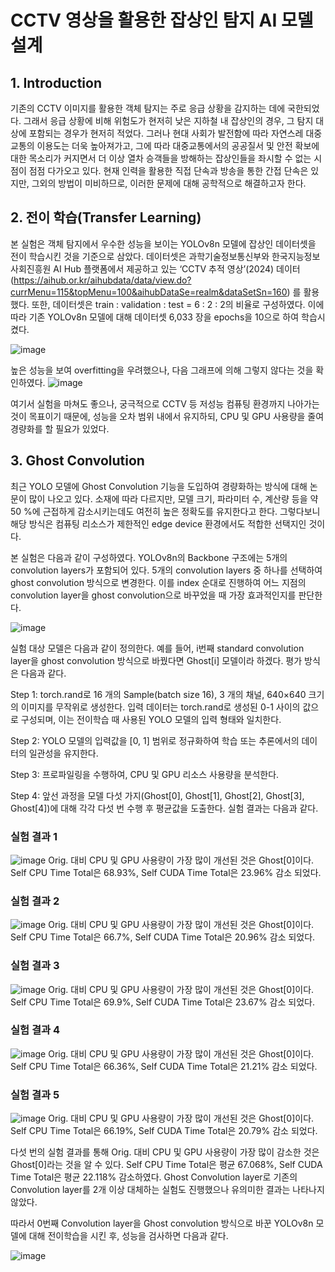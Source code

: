 # CCTV 영상을 활용한 잡상인 탐지 AI 모델 설계
## 1. Introduction
기존의 CCTV 이미지를 활용한 객체 탐지는 주로 응급 상황을 감지하는 데에 국한되었다. 그래서 응급 상황에 비해 위험도가 현저히 낮은 지하철 내 잡상인의 경우, 그 탐지 대상에 포함되는 경우가 현저히 적었다. 그러나 현대 사회가 발전함에 따라 자연스레 대중교통의 이용도는 더욱 높아져가고, 그에 따라 대중교통에서의 공공질서 및 안전 확보에 대한 목소리가 커지면서 더 이상 열차 승객들을 방해하는 잡상인들을 좌시할 수 없는 시점이 점점 다가오고 있다. 현재 인력을 활용한 직접 단속과 방송을 통한 간접 단속은 있지만, 그외의 방법이 미비하므로, 이러한 문제에 대해 공학적으로 해결하고자 한다.

## 2. 전이 학습(Transfer Learning)
본 실험은 객체 탐지에서 우수한 성능을 보이는 YOLOv8n 모델에 잡상인 데이터셋을 전이 학습시킨 것을 기준으로 삼았다. 데이터셋은 과학기술정보통신부와 한국지능정보사회진흥원 AI Hub 플랫폼에서 제공하고 있는 ‘CCTV 추적 영상’(2024) 데이터(https://aihub.or.kr/aihubdata/data/view.do?currMenu=115&topMenu=100&aihubDataSe=realm&dataSetSn=160) 를 활용했다. 또한, 데이터셋은 train : validation : test = 6 : 2 : 2의 비율로 구성하였다. 이에 따라 기존 YOLOv8n 모델에 대해 데이터셋 6,033 장을 epochs을 10으로 하여 학습시켰다.

![image](https://github.com/user-attachments/assets/876f2c28-8649-4960-81e9-005f0b4b5703)

높은 성능을 보여 overfitting을 우려했으나, 다음 그래프에 의해 그렇지 않다는 것을 확인하였다. 
![image](https://github.com/user-attachments/assets/5d1f0f1d-dbca-4d7c-8c2b-1290ff0ef2dc)

여기서 실험을 마쳐도 좋으나, 궁극적으로 CCTV 등 저성능 컴퓨팅 환경까지 나아가는 것이 목표이기 때문에, 성능을 오차 범위 내에서 유지하되, CPU 및 GPU 사용량을 줄여 경량화를 할 필요가 있었다.

## 3. Ghost Convolution
최근 YOLO 모델에 Ghost Convolution 기능을 도입하여 경량화하는 방식에 대해 논문이 많이 나오고 있다. 소재에 따라 다르지만, 모델 크기, 파라미터 수, 계산량 등을 약 50 %에 근접하게 감소시키는데도 여전히 높은 정확도를 유지한다고 한다. 그렇다보니 해당 방식은 컴퓨팅 리소스가 제한적인 edge device 환경에서도 적합한 선택지인 것이다.

본 실험은 다음과 같이 구성하였다. YOLOv8n의 Backbone 구조에는 5개의 convolution layers가 포함되어 있다. 5개의 convolution layers 중 하나를 선택하여 ghost convolution 방식으로 변경한다. 이를 index 순대로 진행하여 어느 지점의 convolution layer을 ghost convolution으로 바꾸었을 때 가장 효과적인지를 판단한다.

![image](https://github.com/user-attachments/assets/3fb37b16-467a-483e-8c2c-786a11954cb3)

실험 대상 모델은 다음과 같이 정의한다. 예를 들어, i번째 standard convolution layer을 ghost convolution 방식으로 바꿨다면 Ghost[i] 모델이라 하겠다. 평가 방식은 다음과 같다.

Step 1: torch.rand로 16 개의 Sample(batch size 16), 3 개의 채널, 640×640 크기의 이미지를 무작위로 생성한다. 입력 데이터는 torch.rand로 생성된 0-1 사이의 값으로 구성되며, 이는 전이학습 때 사용된 YOLO 모델의 입력 형태와 일치한다.

Step 2: YOLO 모델의 입력값을 [0, 1] 범위로 정규화하여 학습 또는 추론에서의 데이터의 일관성을 유지한다.

Step 3: 프로파일링을 수행하여, CPU 및 GPU 리소스 사용량을 분석한다.

Step 4: 앞선 과정을 모델 다섯 가지(Ghost[0], Ghost[1], Ghost[2], Ghost[3], Ghost[4])에 대해 각각 다섯 번 수행 후 평균값을 도출한다. 실험 결과는 다음과 같다.

### 실험 결과 1
![image](https://github.com/user-attachments/assets/697ed9a3-bc41-4f94-bc44-7e751bf9255f)
Orig. 대비 CPU 및 GPU 사용량이 가장 많이 개선된 것은 Ghost[0]이다. Self CPU Time Total은 68.93%, Self CUDA Time Total은 23.96% 감소 되었다.

### 실험 결과 2
![image](https://github.com/user-attachments/assets/a55f26ae-9bf6-4175-8a95-d919f2e061aa)
Orig. 대비 CPU 및 GPU 사용량이 가장 많이 개선된 것은 Ghost[0]이다. Self CPU Time Total은 66.7%, Self CUDA Time Total은 20.96% 감소 되었다.

### 실험 결과 3
![image](https://github.com/user-attachments/assets/fe715f49-880b-4694-9dcb-70963b08eb0f)
Orig. 대비 CPU 및 GPU 사용량이 가장 많이 개선된 것은 Ghost[0]이다. Self CPU Time Total은 69.9%, Self CUDA Time Total은 23.67% 감소 되었다.

### 실험 결과 4
![image](https://github.com/user-attachments/assets/9d9685a3-36f9-49d4-96d4-688873df2202)
Orig. 대비 CPU 및 GPU 사용량이 가장 많이 개선된 것은 Ghost[0]이다. Self CPU Time Total은 66.36%, Self CUDA Time Total은 21.21% 감소 되었다.

### 실험 결과 5
![image](https://github.com/user-attachments/assets/0669800f-6b1c-44a1-990a-5182f935d8c2)
Orig. 대비 CPU 및 GPU 사용량이 가장 많이 개선된 것은 Ghost[0]이다. Self CPU Time Total은 66.19%, Self CUDA Time Total은 20.79% 감소 되었다.

다섯 번의 실험 결과를 통해 Orig. 대비 CPU 및 GPU 사용량이 가장 많이 감소한 것은 Ghost[0]라는 것을 알 수 있다. Self CPU Time Total은 평균 67.068%, Self CUDA Time Total은 평균 22.118% 감소하였다. Ghost Convolution layer로 기존의 Convolution layer를 2개 이상 대체하는 실험도 진행했으나 유의미한 결과는 나타나지 않았다.

따라서 0번째 Convolution layer을 Ghost convolution 방식으로 바꾼 YOLOv8n 모델에 대해 전이학습을 시킨 후, 성능을 검사하면 다음과 같다.

![image](https://github.com/user-attachments/assets/6f88e3ad-e193-480e-8b81-ba554005f032)
